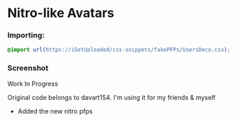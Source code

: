 # Nitro-like Avatars

### Importing:
```css
@import url(https://iGetUploaded/css-snippets/fakePFPs/UsersDeco.css);
```

### Screenshot
Work In Progress

Original code belongs to davart154. I'm using it for my friends & myself

- Added the new nitro pfps
